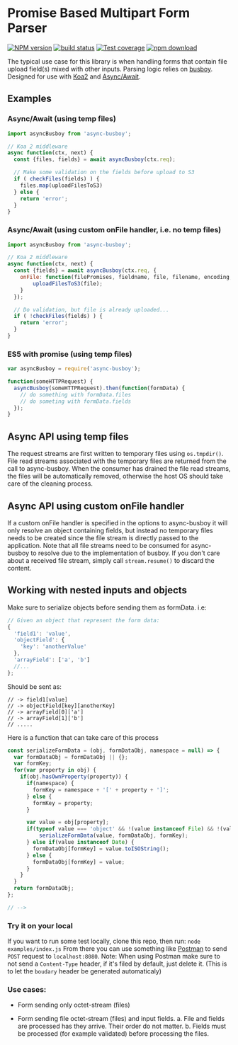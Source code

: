 # Promise Based Multipart Form Parser


[![NPM version][npm-image]][npm-url]
[![build status][travis-image]][travis-url]
[![Test coverage][codecov-image]][codecov-url]
[![npm download][download-image]][download-url]

[npm-image]: https://img.shields.io/npm/v/async-busboy.svg?style=flat-square
[npm-url]: https://npmjs.org/package/async-busboy
[travis-image]: https://img.shields.io/travis/m4nuC/async-busboy.svg?style=flat-square
[travis-url]: https://travis-ci.org/m4nuC/async-busboy
[codecov-image]: https://codecov.io/github/m4nuC/async-busboy/coverage.svg?branch=master
[codecov-url]: https://codecov.io/github/m4nuC/async-busboy?branch=master
[download-image]: https://img.shields.io/npm/dm/async-busboy.svg?style=flat-square
[download-url]: https://npmjs.org/package/async-busboy

The typical use case for this library is when handling forms that contain file upload field(s) mixed with other inputs.
Parsing logic relies on [busboy](http://github.com/mscdex/busboy).
Designed for use with [Koa2](https://github.com/koajs/koa/tree/v2.x) and [Async/Await](https://github.com/tc39/ecmascript-asyncawait).

## Examples

### Async/Await (using temp files)
```js
import asyncBusboy from 'async-busboy';

// Koa 2 middleware
async function(ctx, next) {
  const {files, fields} = await asyncBusboy(ctx.req);

  // Make some validation on the fields before upload to S3
  if ( checkFiles(fields) ) {
    files.map(uploadFilesToS3)
  } else {
    return 'error';
  }
}
```
### Async/Await (using custom onFile handler, i.e. no temp files)
```js
import asyncBusboy from 'async-busboy';

// Koa 2 middleware
async function(ctx, next) {
  const {fields} = await asyncBusboy(ctx.req, {
    onFile: function(filePromises, fieldname, file, filename, encoding, mimetype) {
        uploadFilesToS3(file);
    }
  });

  // Do validation, but file is already uploaded...
  if ( !checkFiles(fields) ) {
    return 'error';
  }
}
```

### ES5 with promise (using temp files)
```js
var asyncBusboy = require('async-busboy');

function(someHTTPRequest) {
  asyncBusboy(someHTTPRequest).then(function(formData) {
    // do something with formData.files
    // do someting with formData.fields
  });
}
```

## Async API using temp files
The request streams are first written to temporary files using `os.tmpdir()`. File read streams associated with the temporary files are returned from the call to async-busboy. When the consumer has drained the file read streams, the files will be automatically removed, otherwise the host OS should take care of the cleaning process.

## Async API using custom onFile handler
If a custom onFile handler is specified in the options to async-busboy it
will only resolve an object containing fields, but instead no temporary files
needs to be created since the file stream is directly passed to the application.
Note that all file streams need to be consumed for async-busboy to resolve due
to the implementation of busboy. If you don't care about a received
file stream, simply call `stream.resume()` to discard the content.

## Working with nested inputs and objects
Make sure to serialize objects before sending them as formData.
i.e:
```js
// Given an object that represent the form data:
{
  'field1': 'value',
  'objectField': {
    'key': 'anotherValue'
  },
  'arrayField': ['a', 'b']
  //...
};
```

Should be sent as:
```
// -> field1[value]
// -> objectField[key][anotherKey]
// -> arrayField[0]['a']
// -> arrayField[1]['b']
// .....
```

Here is a function that can take care of this process
```js
const serializeFormData = (obj, formDataObj, namespace = null) => {
  var formDataObj = formDataObj || {};
  var formKey;
  for(var property in obj) {
    if(obj.hasOwnProperty(property)) {
      if(namespace) {
        formKey = namespace + '[' + property + ']';
      } else {
        formKey = property;
      }

      var value = obj[property];
      if(typeof value === 'object' && !(value instanceof File) && !(value instanceof Date)) {
          serializeFormData(value, formDataObj, formKey);
      } else if(value instanceof Date) {
        formDataObj[formKey] = value.toISOString();
      } else {
        formDataObj[formKey] = value;
      }
    }
  }
  return formDataObj;
};

// -->
```


### Try it on your local
If you want to run some test locally, clone this repo, then run: `node examples/index.js`
From there you can use something like [Postman](https://chrome.google.com/webstore/detail/postman/fhbjgbiflinjbdggehcddcbncdddomop?hl=en) to send `POST` request to `localhost:8080`.
Note: When using Postman make sure to not send a `Content-Type` header, if it's filed by default, just delete it. (This is to let the `boudary` header be generated automaticaly)


### Use cases:

- Form sending only octet-stream (files)

- Form sending file octet-stream (files) and input fields.
  a. File and fields are processed has they arrive. Their order do not matter.
  b. Fields must be processed (for example validated) before processing the files.
